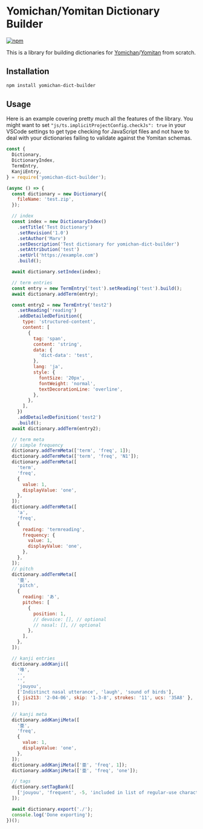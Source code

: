 # Yomichan/Yomitan Dictionary Builder

[![npm](https://img.shields.io/npm/v/yomichan-dict-builder?style=for-the-badge)](https://www.npmjs.com/package/yomichan-dict-builder)

This is a library for building dictionaries for [Yomichan](https://foosoft.net/projects/yomichan/)/[Yomitan](https://github/themoeway/yomitan) from scratch.

## Installation

```sh
npm install yomichan-dict-builder
```

## Usage

Here is an example covering pretty much all the features of the library. You might want to set `"js/ts.implicitProjectConfig.checkJs": true` in your VSCode settings to get type checking for JavaScript files and not have to deal with your dictionaries failing to validate against the Yomitan schemas.

```js
const {
  Dictionary,
  DictionaryIndex,
  TermEntry,
  KanjiEntry,
} = require('yomichan-dict-builder');

(async () => {
  const dictionary = new Dictionary({
    fileName: 'test.zip',
  });

  // index
  const index = new DictionaryIndex()
    .setTitle('Test Dictionary')
    .setRevision('1.0')
    .setAuthor('Marv')
    .setDescription('Test dictionary for yomichan-dict-builder')
    .setAttribution('test')
    .setUrl('https://example.com')
    .build();

  await dictionary.setIndex(index);

  // term entries
  const entry = new TermEntry('test').setReading('test').build();
  await dictionary.addTerm(entry);

  const entry2 = new TermEntry('test2')
    .setReading('reading')
    .addDetailedDefinition({
      type: 'structured-content',
      content: [
        {
          tag: 'span',
          content: 'string',
          data: {
            'dict-data': 'test',
          },
          lang: 'ja',
          style: {
            fontSize: '20px',
            fontWeight: 'normal',
            textDecorationLine: 'overline',
          },
        },
      ],
    })
    .addDetailedDefinition('test2')
    .build();
  await dictionary.addTerm(entry2);

  // term meta
  // simple frequency
  dictionary.addTermMeta(['term', 'freq', 1]);
  dictionary.addTermMeta(['term', 'freq', 'N1']);
  dictionary.addTermMeta([
    'term',
    'freq',
    {
      value: 1,
      displayValue: 'one',
    },
  ]);
  dictionary.addTermMeta([
    'a',
    'freq',
    {
      reading: 'termreading',
      frequency: {
        value: 1,
        displayValue: 'one',
      },
    },
  ]);
  // pitch
  dictionary.addTermMeta([
    '亜',
    'pitch',
    {
      reading: 'あ',
      pitches: [
        {
          position: 1,
          // devoice: [], // optional
          // nasal: [], // optional
        },
      ],
    },
  ]);

  // kanji entries
  dictionary.addKanji([
    '㖨',
    '',
    '',
    'jouyou',
    ['Indistinct nasal utterance', 'laugh', 'sound of birds'],
    { jis213: '2-04-06', skip: '1-3-8', strokes: '11', ucs: '35A8' },
  ]);

  // kanji meta
  dictionary.addKanjiMeta([
    '亜',
    'freq',
    {
      value: 1,
      displayValue: 'one',
    },
  ]);
  dictionary.addKanjiMeta(['亜', 'freq', 1]);
  dictionary.addKanjiMeta(['亜', 'freq', 'one']);

  // tags
  dictionary.setTagBank([
    ['jouyou', 'frequent', -5, 'included in list of regular-use characters', 0],
  ]);

  await dictionary.export('./');
  console.log('Done exporting');
})();
```
